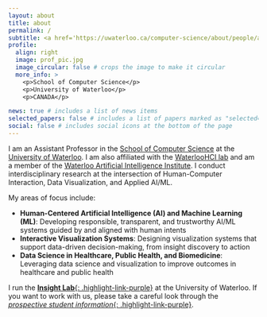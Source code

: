 ```yaml
---
layout: about
title: about
permalink: /
subtitle: <a href='https://uwaterloo.ca/computer-science/about/people/amcrisan'>Assistant Professor @ the University of Waterloo</a>.
profile:
  align: right
  image: prof_pic.jpg
  image_circular: false # crops the image to make it circular
  more_info: >
    <p>School of Computer Science</p>
    <p>University of Waterloo</p>
    <p>CANADA</p>

news: true # includes a list of news items
selected_papers: false # includes a list of papers marked as "selected={true}"
social: false # includes social icons at the bottom of the page
---
```

I am an Assistant Professor in the [School of Computer Science](https://cs.uwaterloo.ca/) at the [University of Waterloo](https://uwaterloo.ca/). I am also affiliated with the [WaterlooHCI lab](http://hci.cs.uwaterloo.ca/people/) and am a member of the [Waterloo Artificial Intelligence Institute](https://uwaterloo.ca/artificial-intelligence-institute/). I conduct interdisciplinary research at the intersection of Human-Computer Interaction, Data Visualization, and Applied AI/ML. 

My areas of focus include:

- **Human-Centered Artificial Intelligence (AI) and Machine Learning (ML)**: Developing responsible, transparent, and trustworthy AI/ML systems guided by and aligned with human intents
- **Interactive Visualization Systems**: Designing visualization systems that support data-driven decision-making, from insight discovery to action
- **Data Science in Healthcare, Public Health, and Biomedicine**: Leveraging data science and visualization to improve outcomes in healthcare and public health

I run the [**Insight Lab**{: .highlight-link-purple}](https://uw-insight-lab.com) at the University of Waterloo. If you want to work with us, please take a careful look through the [*prospective student information*{: .highlight-link-purple}](https://www.uw-insight-lab.com/join/).